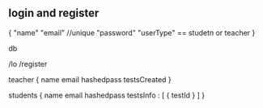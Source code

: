 ## login and register 
{
    "name"
    "email" //unique
    "password" 
    "userType" == studetn or teacher 
}

db

/lo
/register




teacher 
{
    name
    email
    hashedpass
    testsCreated
}

students
{
    name
    email
    hashedpass
    testsInfo : [
        {
            testId
        }
    ]
}